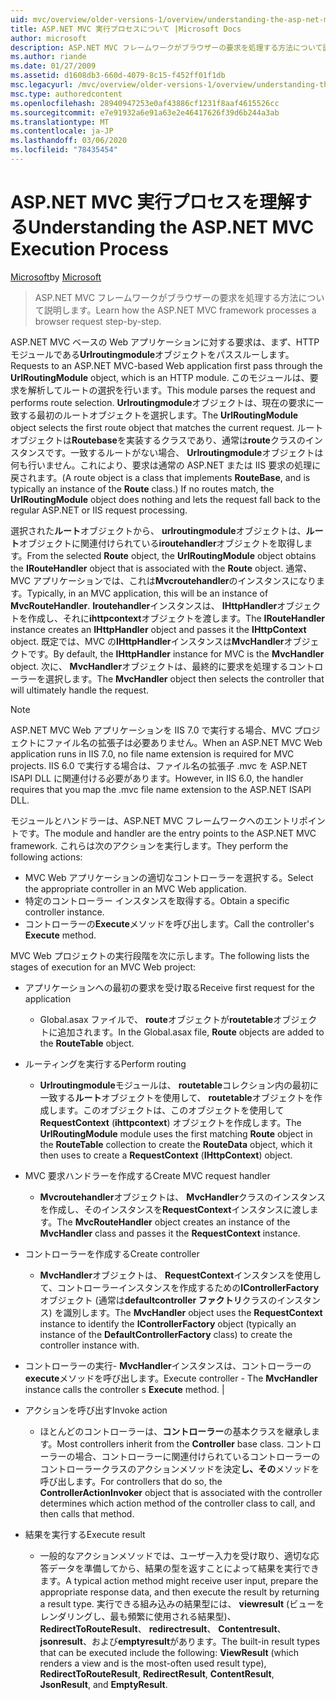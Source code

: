 ```yaml
---
uid: mvc/overview/older-versions-1/overview/understanding-the-asp-net-mvc-execution-process
title: ASP.NET MVC 実行プロセスについて |Microsoft Docs
author: microsoft
description: ASP.NET MVC フレームワークがブラウザーの要求を処理する方法について説明します。
ms.author: riande
ms.date: 01/27/2009
ms.assetid: d1608db3-660d-4079-8c15-f452ff01f1db
msc.legacyurl: /mvc/overview/older-versions-1/overview/understanding-the-asp-net-mvc-execution-process
msc.type: authoredcontent
ms.openlocfilehash: 28940947253e0af43886cf1231f8aaf4615526cc
ms.sourcegitcommit: e7e91932a6e91a63e2e46417626f39d6b244a3ab
ms.translationtype: MT
ms.contentlocale: ja-JP
ms.lasthandoff: 03/06/2020
ms.locfileid: "78435454"
---
```

# <a name="understanding-the-aspnet-mvc-execution-process"></a><span data-ttu-id="1d16a-103">ASP.NET MVC 実行プロセスを理解する</span><span class="sxs-lookup"><span data-stu-id="1d16a-103">Understanding the ASP.NET MVC Execution Process</span></span>

<span data-ttu-id="1d16a-104">[Microsoft](https://github.com/microsoft)</span><span class="sxs-lookup"><span data-stu-id="1d16a-104">by [Microsoft](https://github.com/microsoft)</span></span>

> <span data-ttu-id="1d16a-105">ASP.NET MVC フレームワークがブラウザーの要求を処理する方法について説明します。</span><span class="sxs-lookup"><span data-stu-id="1d16a-105">Learn how the ASP.NET MVC framework processes a browser request step-by-step.</span></span>

<span data-ttu-id="1d16a-106">ASP.NET MVC ベースの Web アプリケーションに対する要求は、まず、HTTP モジュールである**Urlroutingmodule**オブジェクトをパススルーします。</span><span class="sxs-lookup"><span data-stu-id="1d16a-106">Requests to an ASP.NET MVC-based Web application first pass through the **UrlRoutingModule** object, which is an HTTP module.</span></span> <span data-ttu-id="1d16a-107">このモジュールは、要求を解析してルートの選択を行います。</span><span class="sxs-lookup"><span data-stu-id="1d16a-107">This module parses the request and performs route selection.</span></span> <span data-ttu-id="1d16a-108">**Urlroutingmodule**オブジェクトは、現在の要求に一致する最初のルートオブジェクトを選択します。</span><span class="sxs-lookup"><span data-stu-id="1d16a-108">The **UrlRoutingModule** object selects the first route object that matches the current request.</span></span> <span data-ttu-id="1d16a-109">ルートオブジェクトは**Routebase**を実装するクラスであり、通常は**route**クラスのインスタンスです。一致するルートがない場合、 **Urlroutingmodule**オブジェクトは何も行いません。これにより、要求は通常の ASP.NET または IIS 要求の処理に戻されます。</span><span class="sxs-lookup"><span data-stu-id="1d16a-109">(A route object is a class that implements **RouteBase**, and is typically an instance of the **Route** class.) If no routes match, the **UrlRoutingModule** object does nothing and lets the request fall back to the regular ASP.NET or IIS request processing.</span></span>

<span data-ttu-id="1d16a-110">選択された**ルート**オブジェクトから、 **urlroutingmodule**オブジェクトは、**ルート**オブジェクトに関連付けられている**iroutehandler**オブジェクトを取得します。</span><span class="sxs-lookup"><span data-stu-id="1d16a-110">From the selected **Route** object, the **UrlRoutingModule** object obtains the **IRouteHandler** object that is associated with the **Route** object.</span></span> <span data-ttu-id="1d16a-111">通常、MVC アプリケーションでは、これは**Mvcroutehandler**のインスタンスになります。</span><span class="sxs-lookup"><span data-stu-id="1d16a-111">Typically, in an MVC application, this will be an instance of **MvcRouteHandler**.</span></span> <span data-ttu-id="1d16a-112">**Iroutehandler**インスタンスは、 **IHttpHandler**オブジェクトを作成し、それに**ihttpcontext**オブジェクトを渡します。</span><span class="sxs-lookup"><span data-stu-id="1d16a-112">The **IRouteHandler** instance creates an **IHttpHandler** object and passes it the **IHttpContext** object.</span></span> <span data-ttu-id="1d16a-113">既定では、MVC の**IHttpHandler**インスタンスは**MvcHandler**オブジェクトです。</span><span class="sxs-lookup"><span data-stu-id="1d16a-113">By default, the **IHttpHandler** instance for MVC is the **MvcHandler** object.</span></span> <span data-ttu-id="1d16a-114">次に、 **MvcHandler**オブジェクトは、最終的に要求を処理するコントローラーを選択します。</span><span class="sxs-lookup"><span data-stu-id="1d16a-114">The **MvcHandler** object then selects the controller that will ultimately handle the request.</span></span>

> [!NOTE]
> <span data-ttu-id="1d16a-115">ASP.NET MVC Web アプリケーションを IIS 7.0 で実行する場合、MVC プロジェクトにファイル名の拡張子は必要ありません。</span><span class="sxs-lookup"><span data-stu-id="1d16a-115">When an ASP.NET MVC Web application runs in IIS 7.0, no file name extension is required for MVC projects.</span></span> <span data-ttu-id="1d16a-116">IIS 6.0 で実行する場合は、ファイル名の拡張子 .mvc を ASP.NET ISAPI DLL に関連付ける必要があります。</span><span class="sxs-lookup"><span data-stu-id="1d16a-116">However, in IIS 6.0, the handler requires that you map the .mvc file name extension to the ASP.NET ISAPI DLL.</span></span>

<span data-ttu-id="1d16a-117">モジュールとハンドラーは、ASP.NET MVC フレームワークへのエントリポイントです。</span><span class="sxs-lookup"><span data-stu-id="1d16a-117">The module and handler are the entry points to the ASP.NET MVC framework.</span></span> <span data-ttu-id="1d16a-118">これらは次のアクションを実行します。</span><span class="sxs-lookup"><span data-stu-id="1d16a-118">They perform the following actions:</span></span>

- <span data-ttu-id="1d16a-119">MVC Web アプリケーションの適切なコントローラーを選択する。</span><span class="sxs-lookup"><span data-stu-id="1d16a-119">Select the appropriate controller in an MVC Web application.</span></span>
- <span data-ttu-id="1d16a-120">特定のコントローラー インスタンスを取得する。</span><span class="sxs-lookup"><span data-stu-id="1d16a-120">Obtain a specific controller instance.</span></span>
- <span data-ttu-id="1d16a-121">コントローラーの**Execute**メソッドを呼び出します。</span><span class="sxs-lookup"><span data-stu-id="1d16a-121">Call the controller's **Execute** method.</span></span>

<span data-ttu-id="1d16a-122">MVC Web プロジェクトの実行段階を次に示します。</span><span class="sxs-lookup"><span data-stu-id="1d16a-122">The following lists the stages of execution for an MVC Web project:</span></span>

- <span data-ttu-id="1d16a-123">アプリケーションへの最初の要求を受け取る</span><span class="sxs-lookup"><span data-stu-id="1d16a-123">Receive first request for the application</span></span> 

    - <span data-ttu-id="1d16a-124">Global.asax ファイルで、 **route**オブジェクトが**routetable**オブジェクトに追加されます。</span><span class="sxs-lookup"><span data-stu-id="1d16a-124">In the Global.asax file, **Route** objects are added to the **RouteTable** object.</span></span>
- <span data-ttu-id="1d16a-125">ルーティングを実行する</span><span class="sxs-lookup"><span data-stu-id="1d16a-125">Perform routing</span></span> 

    - <span data-ttu-id="1d16a-126">**Urlroutingmodule**モジュールは、 **routetable**コレクション内の最初に一致する**ルート**オブジェクトを使用して、 **routetable**オブジェクトを作成します。このオブジェクトは、このオブジェクトを使用して**RequestContext** (**ihttpcontext**) オブジェクトを作成します。</span><span class="sxs-lookup"><span data-stu-id="1d16a-126">The **UrlRoutingModule** module uses the first matching **Route** object in the **RouteTable** collection to create the **RouteData** object, which it then uses to create a **RequestContext** (**IHttpContext**) object.</span></span>
- <span data-ttu-id="1d16a-127">MVC 要求ハンドラーを作成する</span><span class="sxs-lookup"><span data-stu-id="1d16a-127">Create MVC request handler</span></span> 

    - <span data-ttu-id="1d16a-128">**Mvcroutehandler**オブジェクトは、 **MvcHandler**クラスのインスタンスを作成し、そのインスタンスを**RequestContext**インスタンスに渡します。</span><span class="sxs-lookup"><span data-stu-id="1d16a-128">The **MvcRouteHandler** object creates an instance of the **MvcHandler** class and passes it the **RequestContext** instance.</span></span>
- <span data-ttu-id="1d16a-129">コントローラーを作成する</span><span class="sxs-lookup"><span data-stu-id="1d16a-129">Create controller</span></span> 

    - <span data-ttu-id="1d16a-130">**MvcHandler**オブジェクトは、 **RequestContext**インスタンスを使用して、コントローラーインスタンスを作成するための**IControllerFactory**オブジェクト (通常は**defaultcontroller ファクトリ**クラスのインスタンス) を識別します。</span><span class="sxs-lookup"><span data-stu-id="1d16a-130">The **MvcHandler** object uses the **RequestContext** instance to identify the **IControllerFactory** object (typically an instance of the **DefaultControllerFactory** class) to create the controller instance with.</span></span>
- <span data-ttu-id="1d16a-131">コントローラーの実行- **MvcHandler**インスタンスは、コントローラーの**execute**メソッドを呼び出します。</span><span class="sxs-lookup"><span data-stu-id="1d16a-131">Execute controller - The **MvcHandler** instance calls the controller s **Execute** method.</span></span> |
- <span data-ttu-id="1d16a-132">アクションを呼び出す</span><span class="sxs-lookup"><span data-stu-id="1d16a-132">Invoke action</span></span> 

    - <span data-ttu-id="1d16a-133">ほとんどのコントローラーは、**コントローラー**の基本クラスを継承します。</span><span class="sxs-lookup"><span data-stu-id="1d16a-133">Most controllers inherit from the **Controller** base class.</span></span> <span data-ttu-id="1d16a-134">コントローラーの場合、コントローラーに関連付けられているコントローラーのコントローラークラスのアクションメソッドを決定**し、その**メソッドを呼び出します。</span><span class="sxs-lookup"><span data-stu-id="1d16a-134">For controllers that do so, the **ControllerActionInvoker** object that is associated with the controller determines which action method of the controller class to call, and then calls that method.</span></span>
- <span data-ttu-id="1d16a-135">結果を実行する</span><span class="sxs-lookup"><span data-stu-id="1d16a-135">Execute result</span></span> 

    - <span data-ttu-id="1d16a-136">一般的なアクションメソッドでは、ユーザー入力を受け取り、適切な応答データを準備してから、結果の型を返すことによって結果を実行できます。</span><span class="sxs-lookup"><span data-stu-id="1d16a-136">A typical action method might receive user input, prepare the appropriate response data, and then execute the result by returning a result type.</span></span> <span data-ttu-id="1d16a-137">実行できる組み込みの結果型には、 **viewresult** (ビューをレンダリングし、最も頻繁に使用される結果型)、 **RedirectToRouteResult**、 **redirectresult**、 **Contentresult**、 **jsonresult**、および**emptyresult**があります。</span><span class="sxs-lookup"><span data-stu-id="1d16a-137">The built-in result types that can be executed include the following: **ViewResult** (which renders a view and is the most-often used result type), **RedirectToRouteResult**, **RedirectResult**, **ContentResult**, **JsonResult**, and **EmptyResult**.</span></span>

